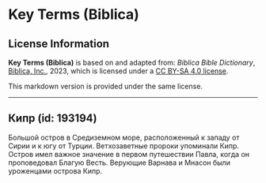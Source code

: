 # Key Terms (Biblica)

## License Information

**Key Terms (Biblica)** is based on and adapted from: _Biblica Bible Dictionary_, [Biblica, Inc.](https://www.biblica.com/), 2023, which is licensed under a [CC BY-SA 4.0 license](https://creativecommons.org/licenses/by-sa/4.0/legalcode.en).

This markdown version is provided under the same license.



--------------------------------

## Кипр (id: 193194)

Большой остров в Средиземном море, расположенный к западу от Сирии и к югу от Турции. Ветхозаветные пророки упоминали Кипр. Остров имел важное значение в первом путешествии Павла, когда он проповедовал Благую Весть. Верующие Варнава и Мнасон были уроженцами острова Кипр.


